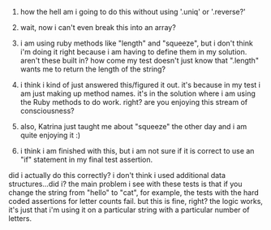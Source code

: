 1.  how the hell am i going to do this without using '.uniq' or '.reverse?'

2.  wait, now i can't even break this into an array?

3.  i am using ruby methods like "length" and "squeeze", but i don't think i'm doing it right because i am having to define them in my solution.  aren't these built in?  how come my test doesn't just know that ".length" wants me to return the length of the string?

4.  i think i kind of just answered this/figured it out.  it's because in my test i am just making up method names.  it's in the solution where i am using the Ruby methods to do work.  right?  are you enjoying this stream of consciousness?  

5.  also, Katrina just taught me about "squeeze" the other day and i am quite enjoying it :)

6.  i think i am finished with this, but i am not sure if it is correct to use an "if" statement in my final test assertion.

did i actually do this correctly?  i don't think i used additional data structures...did i?  the main problem i see with these tests is that if you change the string from "hello" to "cat", for example, the tests with the hard coded assertions for letter counts fail.  but this is fine, right?  the logic works, it's just that i'm using it on a particular string with a particular number of letters.
